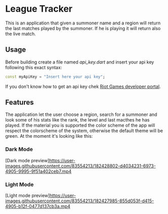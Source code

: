 # League Tracker

This is an application that given a summoner name and a region will return the last matches played by the summoner. If he is playing it will return also the live match.

## Usage
Before building create a file named *api_key.dart* and insert your api key following this exact syntax:

```dart
const myApiKey = "Insert here your api key";
```

If you don't know how to get an api key chek [Riot Games developer portal](https://developer.riotgames.com/).

## Features
The application let the user choose a region, search for a summoner and look some of his stats like the rank, the level and last macthes he has played. If the material you is supported the color scheme of the app will respect the colorscheme of the system, otherwise the default theme will be green. At the moment it's looking like this:
### Dark Mode

[Dark mode preview]https://user-images.githubusercontent.com/83554213/182428802-d4034231-6973-4905-9995-9f51a402ceb7.mp4

### Light Mode

[Light mode preview]https://user-images.githubusercontent.com/83554213/182427985-855d053f-d415-4905-b12f-0477d137cb3a.mp4
